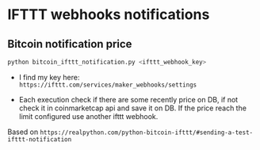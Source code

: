 # IFTTT webhooks notifications

## Bitcoin notification price

```python
python bitcoin_ifttt_notification.py <ifttt_webhook_key>
```

- I find my key here: `https://ifttt.com/services/maker_webhooks/settings`

- Each execution check if there are some recently price on DB, if not check it in coinmarketcap api and save it on DB. If the price reach the limit configured use another ifttt webhook. 

Based on `https://realpython.com/python-bitcoin-ifttt/#sending-a-test-ifttt-notification` 
